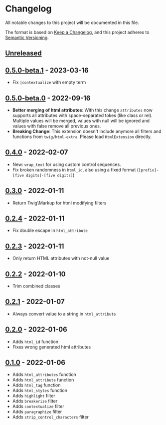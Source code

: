 # Changelog

All notable changes to this project will be documented in this file.

The format is based on [Keep a Changelog](https://keepachangelog.com/en/1.0.0/),
and this project adheres to [Semantic Versioning](https://semver.org/spec/v2.0.0.html).

## [Unreleased]

## [0.5.0-beta.1] - 2023-03-16

* Fix `|contextualize` with empty term

## [0.5.0-beta.0] - 2022-09-16

* **Better merging of html attributes**: With this change `attributes` now supports all attributes with space-separated tokes (like class or rel). Multiple values will be merged, values with null will be ignored and values with false remove all previous ones.
* **Breaking Change**: This extension doesn't include anymore all filters and functions from `twig/html-extra`. Please load `HtmlExtension` directly.

## [0.4.0] - 2022-02-07

* New: `wrap_text` for using custom control sequences.
* Fix broken randomness in `html_id`, also using a fixed format (`[prefix]-[five digits]-[five digits]`)

## [0.3.0] - 2022-01-11

* Return Twig\Markup for html modifying filters

## [0.2.4] - 2022-01-11

* Fix double escape in `html_attribute`

## [0.2.3] - 2022-01-11

* Only return HTML attributes with not-null value

## [0.2.2] - 2022-01-10

* Trim combined classes

## [0.2.1] - 2022-01-07

* Always convert value to a string in `html_attribute`

## [0.2.0] - 2022-01-06

* Adds `html_id` function
* Fixes wrong generated html attributes

## [0.1.0] - 2022-01-06

* Adds `html_attributes` function
* Adds `html_attribute` function
* Adds `html_tag` function
* Adds `html_styles` function
* Adds `highlight` filter
* Adds `breakerize` filter
* Adds `contextualize` filter
* Adds `paragraphize` filter
* Adds `strip_control_characters` filter

[Unreleased]: https://github.com/gglnx/twig-html-extended-extra/compare/v0.5.0-beta.1...HEAD
[0.5.0-beta.1]: https://github.com/gglnx/twig-html-extended-extra/releases/tag/v0.5.0-beta.1
[0.5.0-beta.0]: https://github.com/gglnx/twig-html-extended-extra/releases/tag/v0.5.0-beta.0
[0.4.0]: https://github.com/gglnx/twig-html-extended-extra/releases/tag/v0.4.0
[0.3.0]: https://github.com/gglnx/twig-html-extended-extra/releases/tag/v0.3.0
[0.2.4]: https://github.com/gglnx/twig-html-extended-extra/releases/tag/v0.2.4
[0.2.3]: https://github.com/gglnx/twig-html-extended-extra/releases/tag/v0.2.3
[0.2.2]: https://github.com/gglnx/twig-html-extended-extra/releases/tag/v0.2.2
[0.2.1]: https://github.com/gglnx/twig-html-extended-extra/releases/tag/v0.2.1
[0.2.0]: https://github.com/gglnx/twig-html-extended-extra/releases/tag/v0.2.0
[0.1.0]: https://github.com/gglnx/twig-html-extended-extra/releases/tag/v0.1.0
